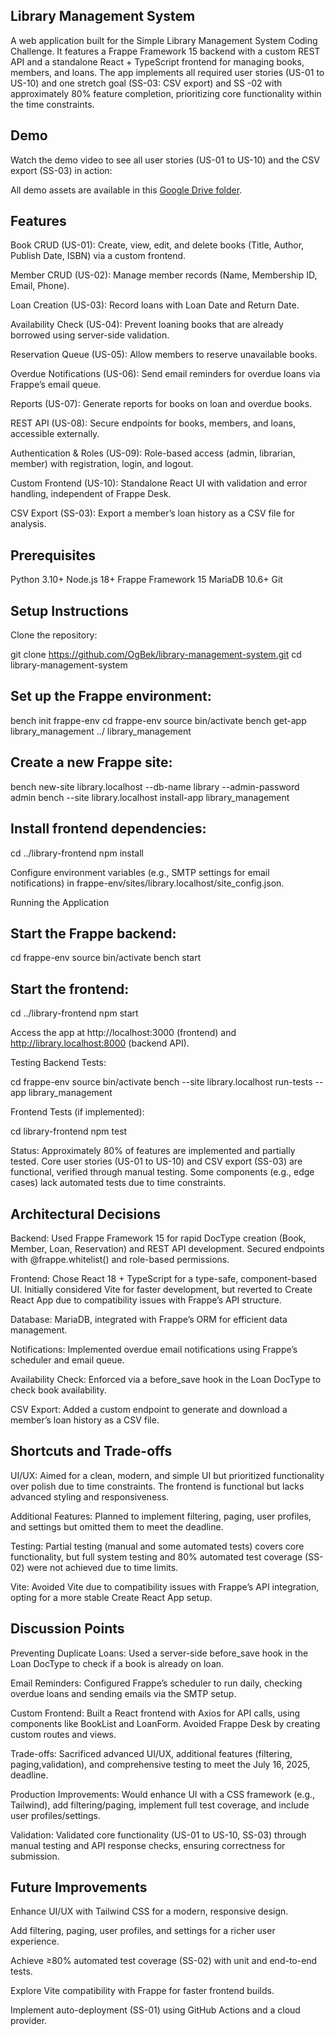 ## Library Management System

A web application built for the Simple Library Management System Coding Challenge. It features a Frappe Framework 15 backend with a custom REST API and a standalone React + TypeScript frontend for managing books, members, and loans. The app implements all required user stories (US-01 to US-10) and one stretch goal (SS-03: CSV export) and SS -02 with approximately 80% feature completion, prioritizing core functionality within the time constraints.

## Demo

Watch the demo video to see all user stories (US-01 to US-10) and the CSV export (SS-03) in action:

All demo assets are available in this [Google Drive folder](https://drive.google.com/drive/folders/1-XshL3Vr4-RIz7L-V58SFpBQArsKBkfN?usp=drive_link).


## Features

Book CRUD (US-01): Create, view, edit, and delete books (Title, Author, Publish Date, ISBN) via a custom frontend.

Member CRUD (US-02): Manage member records (Name, Membership ID, Email, Phone).

Loan Creation (US-03): Record loans with Loan Date and Return Date.

Availability Check (US-04): Prevent loaning books that are already borrowed using server-side validation.

Reservation Queue (US-05): Allow members to reserve unavailable books.

Overdue Notifications (US-06): Send email reminders for overdue loans via Frappe’s email queue.

Reports (US-07): Generate reports for books on loan and overdue books.

REST API (US-08): Secure endpoints for books, members, and loans, accessible externally.

Authentication & Roles (US-09): Role-based access (admin, librarian, member) with registration, login, and logout.

Custom Frontend (US-10): Standalone React UI with validation and error handling, independent of Frappe Desk.

CSV Export (SS-03): Export a member’s loan history as a CSV file for analysis.
 
## Prerequisites
Python 3.10+
Node.js 18+
Frappe Framework 15
MariaDB 10.6+
Git

## Setup Instructions
Clone the repository:

git clone https://github.com/OgBek/library-management-system.git
cd library-management-system


## Set up the Frappe environment:

bench init frappe-env
cd frappe-env
source bin/activate
bench get-app library_management ../ library_management

## Create a new Frappe site:

bench new-site library.localhost --db-name library --admin-password admin
bench --site library.localhost install-app library_management



## Install frontend dependencies:

cd ../library-frontend
npm install



Configure environment variables (e.g., SMTP settings for email notifications) in frappe-env/sites/library.localhost/site_config.json.

Running the Application
## Start the Frappe backend:

cd frappe-env
source bin/activate
bench start



## Start the frontend:

cd ../library-frontend
npm start



Access the app at http://localhost:3000 (frontend) and http://library.localhost:8000 (backend API).

Testing
Backend Tests:

cd frappe-env
source bin/activate
bench --site library.localhost run-tests --app library_management



Frontend Tests (if implemented):

cd library-frontend
npm test



Status: Approximately 80% of features are implemented and partially tested. Core user stories (US-01 to US-10) and CSV export (SS-03) are functional, verified through manual testing. Some components (e.g., edge cases) lack automated tests due to time constraints.

## Architectural Decisions
Backend: Used Frappe Framework 15 for rapid DocType creation (Book, Member, Loan, Reservation) and REST API development. Secured endpoints with @frappe.whitelist() and role-based permissions.

Frontend: Chose React 18 + TypeScript for a type-safe, component-based UI. Initially considered Vite for faster development, but reverted to Create React App due to compatibility issues with Frappe’s API structure.

Database: MariaDB, integrated with Frappe’s ORM for efficient data management.

Notifications: Implemented overdue email notifications using Frappe’s scheduler and email queue.

Availability Check: Enforced via a before_save hook in the Loan DocType to check book availability.

CSV Export: Added a custom endpoint to generate and download a member’s loan history as a CSV file.

## Shortcuts and Trade-offs

UI/UX: Aimed for a clean, modern, and simple UI but prioritized functionality over polish due to time constraints. The frontend is functional but lacks advanced styling and responsiveness.

Additional Features: Planned to implement filtering, paging, user profiles, and settings but omitted them to meet the deadline.

Testing: Partial testing (manual and some automated tests) covers core functionality, but full system testing and 80% automated test coverage (SS-02) were not achieved due to time limits.


Vite: Avoided Vite due to compatibility issues with Frappe’s API integration, opting for a more stable Create React App setup.

## Discussion Points

Preventing Duplicate Loans: Used a server-side before_save hook in the Loan DocType to check if a book is already on loan.

Email Reminders: Configured Frappe’s scheduler to run daily, checking overdue loans and sending emails via the SMTP setup.

Custom Frontend: Built a React frontend with Axios for API calls, using components like BookList and LoanForm. Avoided Frappe Desk by creating custom routes and views.

Trade-offs: Sacrificed advanced UI/UX, additional features (filtering, paging,validation), and comprehensive testing to meet the July 16, 2025, deadline.

Production Improvements: Would enhance UI with a CSS framework (e.g., Tailwind), add filtering/paging, implement full test coverage, and include user profiles/settings.

Validation: Validated core functionality (US-01 to US-10, SS-03) through manual testing and API response checks, ensuring correctness for submission.

## Future Improvements

Enhance UI/UX with Tailwind CSS for a modern, responsive design.

Add filtering, paging, user profiles, and settings for a richer user experience.

Achieve ≥80% automated test coverage (SS-02) with unit and end-to-end tests.

Explore Vite compatibility with Frappe for faster frontend builds.

Implement auto-deployment (SS-01) using GitHub Actions and a cloud provider.


